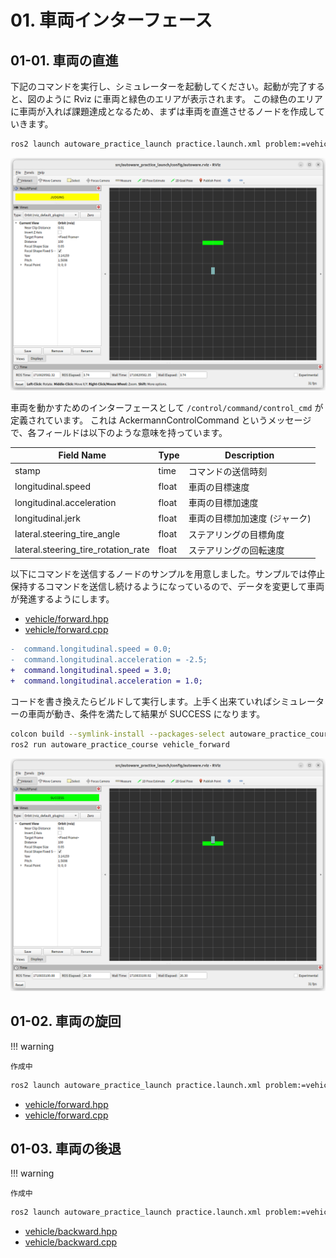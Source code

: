 # 01. 車両インターフェース

## 01-01. 車両の直進

下記のコマンドを実行し、シミュレーターを起動してください。起動が完了すると、図のように Rviz に車両と緑色のエリアが表示されます。
この緑色のエリアに車両が入れば課題達成となるため、まずは車両を直進させるノードを作成していきます。

```bash
ros2 launch autoware_practice_launch practice.launch.xml problem:=vehicle_forward
```

![vehicle-forward-judging](./images/vehicle-forward-judging.png)

車両を動かすためのインターフェースとして `/control/command/control_cmd` が定義されています。
これは AckermannControlCommand というメッセージで、各フィールドは以下のような意味を持っています。

| Field Name                          | Type  | Description                   |
| ----------------------------------- | ----- | ----------------------------- |
| stamp                               | time  | コマンドの送信時刻            |
| longitudinal.speed                  | float | 車両の目標速度                |
| longitudinal.acceleration           | float | 車両の目標加速度              |
| longitudinal.jerk                   | float | 車両の目標加加速度 (ジャーク) |
| lateral.steering_tire_angle         | float | ステアリングの目標角度        |
| lateral.steering_tire_rotation_rate | float | ステアリングの回転速度        |

以下にコマンドを送信するノードのサンプルを用意しました。サンプルでは停止保持するコマンドを送信し続けるようになっているので、データを変更して車両が発進するようにします。

- [vehicle/forward.hpp](https://github.com/AutomotiveAIChallenge/autoware-practice/blob/main/src/autoware_practice_course/src/vehicle/forward.hpp)
- [vehicle/forward.cpp](https://github.com/AutomotiveAIChallenge/autoware-practice/blob/main/src/autoware_practice_course/src/vehicle/forward.cpp)

```diff
-  command.longitudinal.speed = 0.0;
-  command.longitudinal.acceleration = -2.5;
+  command.longitudinal.speed = 3.0;
+  command.longitudinal.acceleration = 1.0;
```

コードを書き換えたらビルドして実行します。上手く出来ていればシミュレーターの車両が動き、条件を満たして結果が SUCCESS になります。

```bash
colcon build --symlink-install --packages-select autoware_practice_course
ros2 run autoware_practice_course vehicle_forward
```

![vehicle-forward-success](./images/vehicle-forward-success.png)

## 01-02. 車両の旋回

!!! warning

    作成中

```bash
ros2 launch autoware_practice_launch practice.launch.xml problem:=vehicle_turning
```

- [vehicle/forward.hpp](https://github.com/AutomotiveAIChallenge/autoware-practice/blob/main/src/autoware_practice_course/src/vehicle/forward.hpp)
- [vehicle/forward.cpp](https://github.com/AutomotiveAIChallenge/autoware-practice/blob/main/src/autoware_practice_course/src/vehicle/forward.cpp)

## 01-03. 車両の後退

!!! warning

    作成中

```bash
ros2 launch autoware_practice_launch practice.launch.xml problem:=vehicle_backward
```

- [vehicle/backward.hpp](https://github.com/AutomotiveAIChallenge/autoware-practice/blob/main/src/autoware_practice_course/src/vehicle/backward.hpp)
- [vehicle/backward.cpp](https://github.com/AutomotiveAIChallenge/autoware-practice/blob/main/src/autoware_practice_course/src/vehicle/forbackwardward.cpp)
